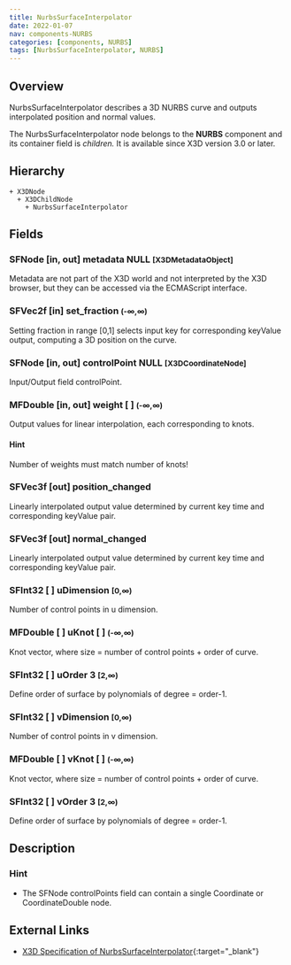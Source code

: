 ```yaml
---
title: NurbsSurfaceInterpolator
date: 2022-01-07
nav: components-NURBS
categories: [components, NURBS]
tags: [NurbsSurfaceInterpolator, NURBS]
---
```

<style>
.post h3 {
  word-spacing: 0.2em;
}
</style>

## Overview

NurbsSurfaceInterpolator describes a 3D NURBS curve and outputs interpolated position and normal values.

The NurbsSurfaceInterpolator node belongs to the **NURBS** component and its container field is *children.* It is available since X3D version 3.0 or later.

## Hierarchy

```
+ X3DNode
  + X3DChildNode
    + NurbsSurfaceInterpolator
```

## Fields

### SFNode [in, out] **metadata** NULL <small>[X3DMetadataObject]</small>

Metadata are not part of the X3D world and not interpreted by the X3D browser, but they can be accessed via the ECMAScript interface.

### SFVec2f [in] **set_fraction** <small>(-∞,∞)</small>

Setting fraction in range [0,1] selects input key for corresponding keyValue output, computing a 3D position on the curve.

### SFNode [in, out] **controlPoint** NULL <small>[X3DCoordinateNode]</small>

Input/Output field controlPoint.

### MFDouble [in, out] **weight** [ ] <small>(-∞,∞)</small>

Output values for linear interpolation, each corresponding to knots.

#### Hint

Number of weights must match number of knots!

### SFVec3f [out] **position_changed**

Linearly interpolated output value determined by current key time and corresponding keyValue pair.

### SFVec3f [out] **normal_changed**

Linearly interpolated output value determined by current key time and corresponding keyValue pair.

### SFInt32 [ ] **uDimension** <small>[0,∞)</small>

Number of control points in u dimension.

### MFDouble [ ] **uKnot** [ ] <small>(-∞,∞)</small>

Knot vector, where size = number of control points + order of curve.

### SFInt32 [ ] **uOrder** 3 <small>[2,∞)</small>

Define order of surface by polynomials of degree = order-1.

### SFInt32 [ ] **vDimension** <small>[0,∞)</small>

Number of control points in v dimension.

### MFDouble [ ] **vKnot** [ ] <small>(-∞,∞)</small>

Knot vector, where size = number of control points + order of curve.

### SFInt32 [ ] **vOrder** 3 <small>[2,∞)</small>

Define order of surface by polynomials of degree = order-1.

## Description

### Hint

- The SFNode controlPoints field can contain a single Coordinate or CoordinateDouble node.

## External Links

- [X3D Specification of NurbsSurfaceInterpolator](https://www.web3d.org/documents/specifications/19775-1/V4.0/Part01/components/nurbs.html#NurbsSurfaceInterpolator){:target="_blank"}

